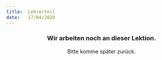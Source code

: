 ```yaml
---
title:  Lehrerteil
date:   17/04/2020
---
```


### <center>Wir arbeiten noch an dieser Lektion.</center>
<center>Bitte komme später zurück.</center>
